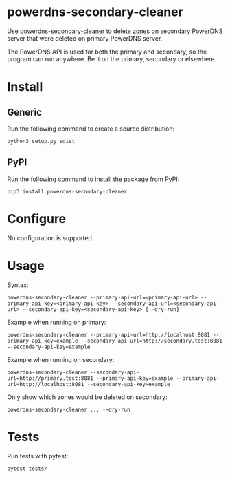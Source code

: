 # powerdns-secondary-cleaner

Use powerdns-secondary-cleaner to delete zones on secondary PowerDNS server that were deleted on primary PowerDNS server.

 The PowerDNS API is used for both the primary and secondary, so the program can run anywhere. Be it on the primary, secondary or elsewhere.

# Install

## Generic

Run the following command to create a source distribution:

    python3 setup.py sdist

## PyPI

Run the following command to install the package from PyPI:

    pip3 install powerdns-secondary-cleaner

# Configure

No configuration is supported.

# Usage

Syntax:

    powerdns-secondary-cleaner --primary-api-url=<primary-api-url> --primary-api-key=<primary-api-key> --secondary-api-url=<secondary-api-url> --secondary-api-key=<secondary-api-key> [--dry-run]

Example when running on primary:

    powerdns-secondary-cleaner --primary-api-url=http://localhost:8081 --primary-api-key=example --secondary-api-url=http://secondary.test:8081 --secondary-api-key=example

Example when running on secondary:

    powerdns-secondary-cleaner --secondary-api-url=http://primary.test:8081 --primary-api-key=example --primary-api-url=http://localhost:8081 --secondary-api-key=example

Only show which zones would be deleted on secondary:

    powerdns-secondary-cleaner ... --dry-run

# Tests

Run tests with pytest:

    pytest tests/
